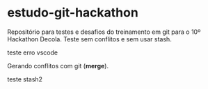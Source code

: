 # estudo-git-hackathon

<p>
Repositório para testes e desafios do treinamento em git para o 10º Hackathon Decola.
Teste sem conflitos e sem usar stash.
</p>

<p>teste erro vscode </p>
<div>
  <p>Gerando conflitos com git 
    (<b>merge</b>).</p>  
</div>

<div>
teste stash2
</div>